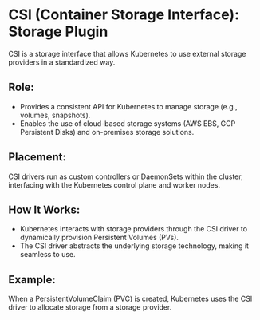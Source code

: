 # CSI (Container Storage Interface): Storage Plugin

CSI is a storage interface that allows Kubernetes to use external storage providers in a standardized way.

## Role:

- Provides a consistent API for Kubernetes to manage storage (e.g., volumes, snapshots).
- Enables the use of cloud-based storage systems (AWS EBS, GCP Persistent Disks) and on-premises storage solutions.

## Placement:

CSI drivers run as custom controllers or DaemonSets within the cluster, interfacing with the Kubernetes control plane and worker nodes.

## How It Works:

- Kubernetes interacts with storage providers through the CSI driver to dynamically provision Persistent Volumes (PVs).
- The CSI driver abstracts the underlying storage technology, making it seamless to use.

## Example:

When a PersistentVolumeClaim (PVC) is created, Kubernetes uses the CSI driver to allocate storage from a storage provider.